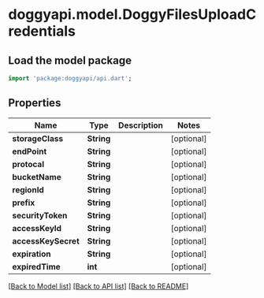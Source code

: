 # doggyapi.model.DoggyFilesUploadCredentials

## Load the model package
```dart
import 'package:doggyapi/api.dart';
```

## Properties
Name | Type | Description | Notes
------------ | ------------- | ------------- | -------------
**storageClass** | **String** |  | [optional] 
**endPoint** | **String** |  | [optional] 
**protocal** | **String** |  | [optional] 
**bucketName** | **String** |  | [optional] 
**regionId** | **String** |  | [optional] 
**prefix** | **String** |  | [optional] 
**securityToken** | **String** |  | [optional] 
**accessKeyId** | **String** |  | [optional] 
**accessKeySecret** | **String** |  | [optional] 
**expiration** | **String** |  | [optional] 
**expiredTime** | **int** |  | [optional] 

[[Back to Model list]](../README.md#documentation-for-models) [[Back to API list]](../README.md#documentation-for-api-endpoints) [[Back to README]](../README.md)


